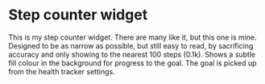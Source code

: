# Step counter widget
This is my step counter widget. There are many like it, but this one is mine.
Designed to be as narrow as possible, but still easy to read, by sacrificing accuracy and only showing to the nearest 100 steps (0.1k).
Shows a subtle fill colour in the background for progress to the goal. The goal is picked up from the health tracker settings.
